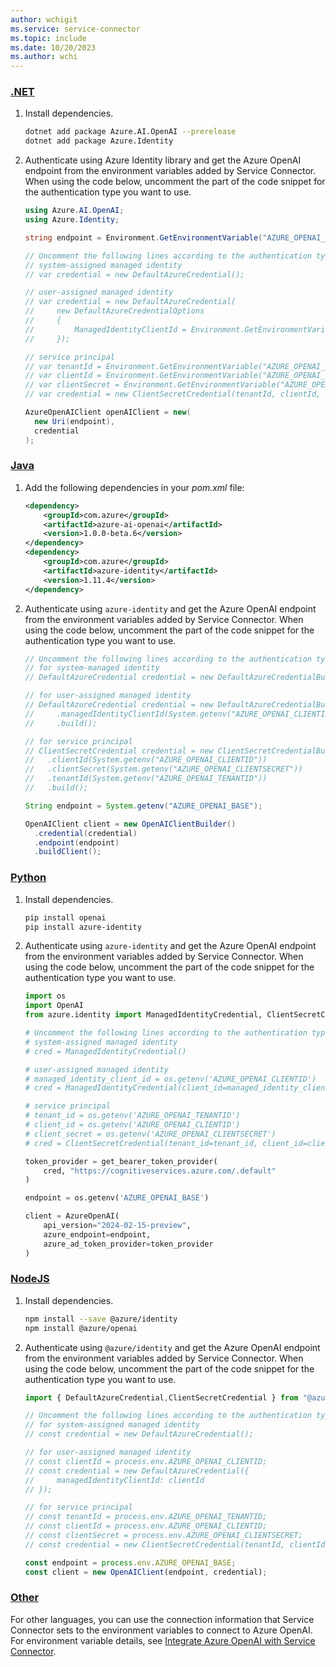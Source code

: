 ```yaml
---
author: wchigit
ms.service: service-connector
ms.topic: include
ms.date: 10/20/2023
ms.author: wchi
---
```


### [.NET](#tab/dotnet)

1. Install dependencies.
    ```bash
    dotnet add package Azure.AI.OpenAI --prerelease
    dotnet add package Azure.Identity
    ```
1. Authenticate using Azure Identity library and get the Azure OpenAI endpoint from the environment variables added by Service Connector. When using the code below, uncomment the part of the code snippet for the authentication type you want to use.
    
    ```csharp
    using Azure.AI.OpenAI;
    using Azure.Identity;
    
    string endpoint = Environment.GetEnvironmentVariable("AZURE_OPENAI_BASE");
    
    // Uncomment the following lines according to the authentication type.
    // system-assigned managed identity
    // var credential = new DefaultAzureCredential();
    
    // user-assigned managed identity
    // var credential = new DefaultAzureCredential(
    //     new DefaultAzureCredentialOptions
    //     {
    //         ManagedIdentityClientId = Environment.GetEnvironmentVariable("AZURE_OPENAI_CLIENTID");
    //     });
    
    // service principal 
    // var tenantId = Environment.GetEnvironmentVariable("AZURE_OPENAI_TENANTID");
    // var clientId = Environment.GetEnvironmentVariable("AZURE_OPENAI_CLIENTID");
    // var clientSecret = Environment.GetEnvironmentVariable("AZURE_OPENAI_CLIENTSECRET");
    // var credential = new ClientSecretCredential(tenantId, clientId, clientSecret);
    
    AzureOpenAIClient openAIClient = new(
      new Uri(endpoint),
      credential
    );
    ```
    
### [Java](#tab/java)

1. Add the following dependencies in your *pom.xml* file:
    ```xml
    <dependency>
        <groupId>com.azure</groupId>
        <artifactId>azure-ai-openai</artifactId>
        <version>1.0.0-beta.6</version>
    </dependency>
    <dependency>
        <groupId>com.azure</groupId>
        <artifactId>azure-identity</artifactId>
        <version>1.11.4</version>
    </dependency>
    ```
1. Authenticate using `azure-identity` and get the Azure OpenAI endpoint from the environment variables added by Service Connector. When using the code below, uncomment the part of the code snippet for the authentication type you want to use.

    ```java
    // Uncomment the following lines according to the authentication type.
    // for system-managed identity
    // DefaultAzureCredential credential = new DefaultAzureCredentialBuilder().build();

    // for user-assigned managed identity
    // DefaultAzureCredential credential = new DefaultAzureCredentialBuilder()
    //     .managedIdentityClientId(System.getenv("AZURE_OPENAI_CLIENTID"))
    //     .build();

    // for service principal
    // ClientSecretCredential credential = new ClientSecretCredentialBuilder()
    //   .clientId(System.getenv("AZURE_OPENAI_CLIENTID"))
    //   .clientSecret(System.getenv("AZURE_OPENAI_CLIENTSECRET"))
    //   .tenantId(System.getenv("AZURE_OPENAI_TENANTID"))
    //   .build();
    
    String endpoint = System.getenv("AZURE_OPENAI_BASE");
    
    OpenAIClient client = new OpenAIClientBuilder()
      .credential(credential)
      .endpoint(endpoint)
      .buildClient();
    ```

### [Python](#tab/python)

1. Install dependencies.
    ```bash
    pip install openai
    pip install azure-identity
    ```
1. Authenticate using `azure-identity` and get the Azure OpenAI endpoint from the environment variables added by Service Connector. When using the code below, uncomment the part of the code snippet for the authentication type you want to use.
    ```python
    import os
    import OpenAI
    from azure.identity import ManagedIdentityCredential, ClientSecretCredential, get_bearer_token_provider
    
    # Uncomment the following lines according to the authentication type.
    # system-assigned managed identity
    # cred = ManagedIdentityCredential()
    
    # user-assigned managed identity
    # managed_identity_client_id = os.getenv('AZURE_OPENAI_CLIENTID')
    # cred = ManagedIdentityCredential(client_id=managed_identity_client_id)
    
    # service principal
    # tenant_id = os.getenv('AZURE_OPENAI_TENANTID')
    # client_id = os.getenv('AZURE_OPENAI_CLIENTID')
    # client_secret = os.getenv('AZURE_OPENAI_CLIENTSECRET')
    # cred = ClientSecretCredential(tenant_id=tenant_id, client_id=client_id, client_secret=client_secret)

    token_provider = get_bearer_token_provider(
        cred, "https://cognitiveservices.azure.com/.default"
    )

    endpoint = os.getenv('AZURE_OPENAI_BASE')

    client = AzureOpenAI(
        api_version="2024-02-15-preview",
        azure_endpoint=endpoint,
        azure_ad_token_provider=token_provider
    )
    ```

### [NodeJS](#tab/nodejs)

1. Install dependencies.
    ```bash
    npm install --save @azure/identity
    npm install @azure/openai
    ```
1. Authenticate using `@azure/identity` and get the Azure OpenAI endpoint from the environment variables added by Service Connector. When using the code below, uncomment the part of the code snippet for the authentication type you want to use.
    
    ```javascript
    import { DefaultAzureCredential,ClientSecretCredential } from "@azure/identity";
    
    // Uncomment the following lines according to the authentication type.
    // for system-assigned managed identity
    // const credential = new DefaultAzureCredential();
    
    // for user-assigned managed identity
    // const clientId = process.env.AZURE_OPENAI_CLIENTID;
    // const credential = new DefaultAzureCredential({
    //     managedIdentityClientId: clientId
    // });
    
    // for service principal
    // const tenantId = process.env.AZURE_OPENAI_TENANTID;
    // const clientId = process.env.AZURE_OPENAI_CLIENTID;
    // const clientSecret = process.env.AZURE_OPENAI_CLIENTSECRET;
    // const credential = new ClientSecretCredential(tenantId, clientId, clientSecret);
    
    const endpoint = process.env.AZURE_OPENAI_BASE;
    const client = new OpenAIClient(endpoint, credential);
    ```

### [Other](#tab/none)
For other languages, you can use the connection information that Service Connector sets to the environment variables to connect to Azure OpenAI. For environment variable details, see [Integrate Azure OpenAI with Service Connector](../how-to-integrate-openai.md).